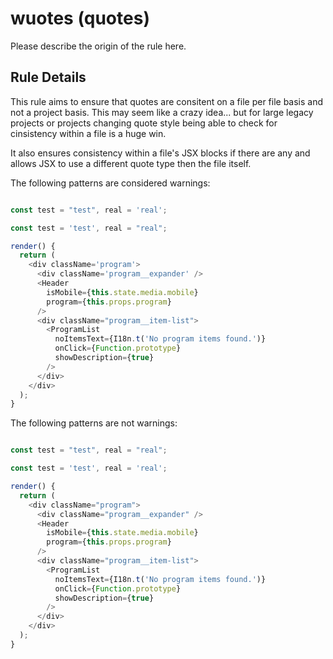 # wuotes (quotes)

Please describe the origin of the rule here.


## Rule Details

This rule aims to ensure that quotes are consitent on a file per file basis and not a project basis.
This may seem like a crazy idea... but for large legacy projects or projects changing quote style
being able to check for cinsistency within a file is a huge win.

It also ensures consistency within a file's JSX blocks if there are any and allows JSX to use a 
different quote type then the file itself.

The following patterns are considered warnings:

```js

const test = "test", real = 'real';

const test = 'test', real = "real";

render() {
  return (
    <div className='program'>
      <div className='program__expander' />
      <Header
        isMobile={this.state.media.mobile}
        program={this.props.program}
      />
      <div className="program__item-list">
        <ProgramList
          noItemsText={I18n.t('No program items found.')}
          onClick={Function.prototype}
          showDescription={true}
        />
      </div>
    </div>
  );
}
```

The following patterns are not warnings:

```js

const test = "test", real = "real";

const test = 'test', real = 'real';

render() {
  return (
    <div className="program">
      <div className="program__expander" />
      <Header
        isMobile={this.state.media.mobile}
        program={this.props.program}
      />
      <div className="program__item-list">
        <ProgramList
          noItemsText={I18n.t('No program items found.')}
          onClick={Function.prototype}
          showDescription={true}
        />
      </div>
    </div>
  );
}

```
